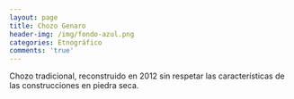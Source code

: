 ```yaml
---
layout: page
title: Chozo Genaro
header-img: /img/fondo-azul.png
categories: Etnográfico
comments: 'true'
---
```



Chozo tradicional, reconstruido en 2012 sin respetar las características de las construcciones en piedra seca.

<div class="photo-gallery">
<ul>
</ul>
</div>
